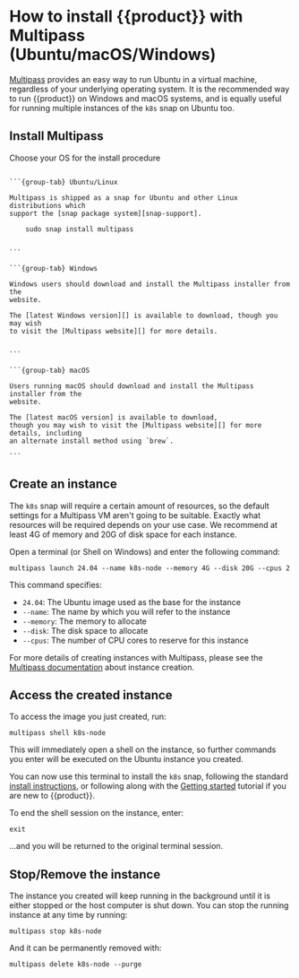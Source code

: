 # How to install {{product}} with Multipass (Ubuntu/macOS/Windows)

[Multipass] provides an easy way to run Ubuntu in a virtual machine, regardless
of your underlying operating system. It is the recommended way to run
{{product}} on Windows and macOS systems, and is equally useful for running
multiple instances of the `k8s` snap on Ubuntu too.

## Install Multipass

Choose your OS for the install procedure

````{tabs}

```{group-tab} Ubuntu/Linux

Multipass is shipped as a snap for Ubuntu and other Linux distributions which
support the [snap package system][snap-support].

    sudo snap install multipass


```

```{group-tab} Windows

Windows users should download and install the Multipass installer from the
website.

The [latest Windows version][] is available to download, though you may wish
to visit the [Multipass website][] for more details.


```

```{group-tab} macOS

Users running macOS should download and install the Multipass installer from the
website.

The [latest macOS version] is available to download,
though you may wish to visit the [Multipass website][] for more details, including
an alternate install method using `brew`.

```

````

## Create an instance

The `k8s` snap will require a certain amount of resources, so the default
settings for a Multipass VM aren't going to be suitable. Exactly what resources
will be required depends on your use case. We recommend at least 4G of memory
and 20G of disk space for each instance.

Open a terminal (or Shell on Windows) and enter the following command:

```
multipass launch 24.04 --name k8s-node --memory 4G --disk 20G --cpus 2
```

This command specifies:

- `24.04`: The Ubuntu image used as the base for the instance
- `--name`: The name by which you will refer to the instance
- `--memory`: The memory to allocate
- `--disk`: The disk space to allocate
- `--cpus`: The number of CPU cores to reserve for this instance

For more details of creating instances with Multipass, please see the
[Multipass documentation][Multipass-options] about instance creation.

## Access the created instance

To access the image you just created, run:

```
multipass shell k8s-node
```

This will immediately open a shell on the instance, so further commands you
enter will be executed on the Ubuntu instance you created.

You can now use this terminal to install the `k8s` snap, following the standard
[install instructions][], or following along with the [Getting started][]
tutorial if you are new to {{product}}.

To end the shell session on the instance, enter:

```
exit
```

...and you will be returned to the original terminal session.

## Stop/Remove the instance

The instance you created will keep running in the background until it is either
stopped or the host computer is shut down. You can stop the running instance at
any time by running:

```
multipass stop k8s-node
```

And it can be permanently removed with:

```
multipass delete k8s-node --purge
```

<!-- LINKS -->
<!-- markdownlint-disable MD053 -->
[Multipass]:https://multipass.run/
[snap-support]: https://snapcraft.io/docs/installing-snapd
[Multipass-options]: https://canonical.com/multipass/docs/tutorial#p-71169-create-a-customised-instance
[install instructions]: ./snap
[Getting started]: ../../tutorial/getting-started
[Multipass website]: https://multipass.run/docs
[latest Windows version]:https://canonical.com/multipass/download/windows
[latest macOS version]:https://canonical.com/multipass/download/macos
